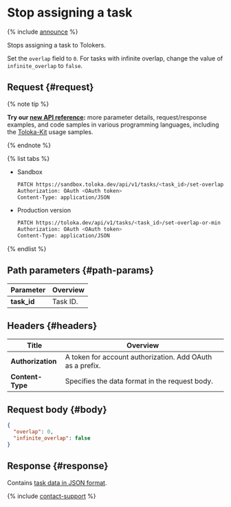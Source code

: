 # Stop assigning a task

{% include [announce](../_includes/announce.md) %}

Stops assigning a task to Tolokers.

Set the `overlap` field to `0`. For tasks with infinite overlap, change the value of `infinite_overlap` to `false`.

## Request {#request}

{% note tip %}

**Try our [new API reference](https://toloka.ai/docs/api/api-reference/#patch-/tasks/-id-/set-overlap-or-min):** more parameter details, request/response examples, and code samples in various programming languages, including the [Toloka-Kit](../../toloka-kit/index.md) usage samples.

{% endnote %}

{% list tabs %}

- Sandbox

    ```bash
    PATCH https://sandbox.toloka.dev/api/v1/tasks/<task_id>/set-overlap-or-min
    Authorization: OAuth <OAuth token>
    Content-Type: application/JSON
    ```

- Production version

    ```bash
    PATCH https://toloka.dev/api/v1/tasks/<task_id>/set-overlap-or-min
    Authorization: OAuth <OAuth token>
    Content-Type: application/JSON
    ```

{% endlist %}

## Path parameters {#path-params}

Parameter | Overview
----- | -----
**task_id** | Task ID.

## Headers {#headers}

Title | Overview
----- | -----
**Authorization** | A token for account authorization. Add OAuth as a prefix.
**Content-Type** | Specifies the data format in the request body.

## Request body {#body}

```json
{
  "overlap": 0,
  "infinite_overlap": false
}
```

## Response {#response}

Contains [task data in JSON format](create-task.md#body).

{% include [contact-support](../../guide/_includes/contact-support.md) %}